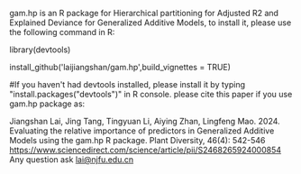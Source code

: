 gam.hp is an R package for Hierarchical partitioning for Adjusted R2 and Explained Deviance for Generalized Additive Models, to install it, please use the following command in R:

library(devtools)

install_github('laijiangshan/gam.hp',build_vignettes = TRUE)

#If you haven't had devtools installed, please install it by typing "install.packages("devtools")" in R console. 
please cite this paper if you use gam.hp package as: 

Jiangshan Lai, Jing Tang, Tingyuan Li, Aiying Zhan, Lingfeng Mao. 2024. Evaluating the relative importance of predictors in Generalized Additive Models using the gam.hp R package. Plant Diversity, 46(4): 542-546 https://www.sciencedirect.com/science/article/pii/S2468265924000854
Any question ask lai@njfu.edu.cn
